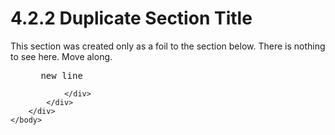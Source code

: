 <html dir="LTR" xmlns:mshelp="http://msdn.microsoft.com/mshelp" xmlns:ddue="http://ddue.schemas.microsoft.com/authoring/2003/5" xmlns:xlink="http://www.w3.org/1999/xlink" xmlns:tool="http://www.microsoft.com/tooltip">
    <head>
        <meta http-equiv="Content-Type" content="text/html; CHARSET=utf-8"></meta>
        <meta name="save" content="history"></meta>
        <title>4.2.2 Duplicate Section Title</title>
        <xml>
            <mshelp:toctitle title="4.2.2 Duplicate Section Title"></mshelp:toctitle>
            <mshelp:rltitle title="[MS-CANARYBLOCK]: Duplicate Section Title"></mshelp:rltitle>
            <mshelp:keyword index="A" term="a216dd15-2641-4bcb-9f22-a9d5b67a8970"></mshelp:keyword>
            <mshelp:attr name="DCSext.ContentType" value="open specification"></mshelp:attr>
            <mshelp:attr name="AssetID" value="a216dd15-2641-4bcb-9f22-a9d5b67a8970"></mshelp:attr>
            <mshelp:attr name="TopicType" value="kbRef"></mshelp:attr>
            <mshelp:attr name="DCSext.Title" value="[MS-CANARYBLOCK]: Duplicate Section Title" />
        </xml>
    </head>
    <body>
        <div id="header">
            <h1 class="heading">4.2.2 Duplicate Section Title</h1>
        </div>
        <div id="mainSection">
            <div id="mainBody">
                <div id="allHistory" class="saveHistory"></div>
                <div id="sectionSection0" class="section" name="collapseableSection">
                    

<p>This section was created only as a foil to the section
below. There is nothing to see here. Move along.</p>

<dl>
<dd>
<div><pre> new line
</pre></div>
</dd></dl>


                </div>
            </div>
        </div>
    </body>
</html>